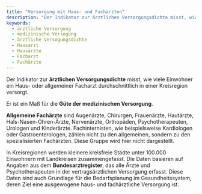 ```yaml
---
title: "Versorgung mit Haus- und Fachärzten"
description: "Der Indikator zur ärztlichen Versorgungsdichte misst, wie viele Einwohner ein Haus- oder allgemeiner Facharzt durchschnittlich in einer Kreisregion versorgt."
keywords:
  - ärztliche Versorgung
  - medizinische Versogung
  - ärztliche Versogungsdichte
  - Hausarzt
  - Hausärzte
  - Facharzt
  - Fachärzte
---
```


<!--Prologue start-->

Der Indikator zur **ärztlichen Versorgungsdichte** misst, wie viele Einwohner ein Haus- oder allgemeiner Facharzt durchschnittlich in einer Kreisregion versorgt.

Er ist ein Maß für die **Güte der medizinischen Versorgung**.

**Allgemeine Fachärzte** sind Augenärzte, Chirurgen, Frauenärzte, Hautärzte, Hals-Nasen-Ohren-Ärzte, Nervenärzte, Orthopäden, Psychotherapeuten, Urologen und Kinderärzte. Fachinternisten, wie beispielsweise Kardiologen oder Gastroenterologen, zählen nicht zu den allgemeinen, sondern zu den spezialisierten Fachärzten. Diese Gruppe wird hier nicht dargestellt. 

In Kreisregionen werden kleinere kreisfreie Städte unter 100.000 Einwohnern mit Landkreisen zusammengefasst. Die Daten basieren auf Angaben aus dem **Bundesarztregister**, das alle Ärzte und Psychotherapeuten in der vertragsärztlichen Versorgung erfasst. Diese Daten sind auch Grundlage für die Bedarfsplanung im Gesundheitssystem, deren Ziel eine ausgewogene haus- und fachärztliche Versorgung ist.

<!--Prologue end-->

<!--ChartList-->
